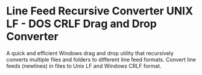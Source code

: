 # Line Feed Recursive Converter UNIX LF - DOS CRLF Drag and Drop Converter
A quick and efficient Windows drag and drop utility that recursively converts multiple files and folders to different line feed formats.  Convert line feeds (newlines) in files to Unix LF and Windows CRLF format. 
